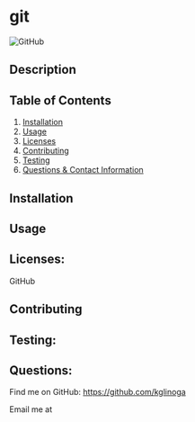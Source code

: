 # git
  
  ![GitHub](https://img.shields.io/github/license/${ans.gitHub}/${ans.appTitle})

  ## Description
  
    

  ## Table of Contents
  
  1. [Installation](#installation)
  2. [Usage](#usage)
  3. [Licenses](#licenses)
  4. [Contributing](#contributing)
  5. [Testing](#testing) 
  6. [Questions & Contact Information](#questions)

  ## Installation
  
  
  
  ## Usage
  
  
  
  ## Licenses: 
  
  GitHub
  
  ## Contributing
  
  
  
  ## Testing: 
  
  
  
  ## Questions:
  
  

  Find me on GitHub: https://github.com/kglinoga

  Email me at 

  